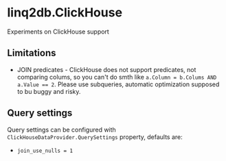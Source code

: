 # linq2db.ClickHouse
Experiments on ClickHouse support

## Limitations

  * JOIN predicates - ClickHouse does not support predicates, not comparing colums, so you can't do smth like `a.Column = b.Colums AND a.Value == 2`. Please use subqueries, automatic optimization supposed to bu buggy and risky.

## Query settings

Query settings can be configured with `ClickHouseDataProvider.QuerySettings` property, defaults are:

  * `join_use_nulls = 1` 
